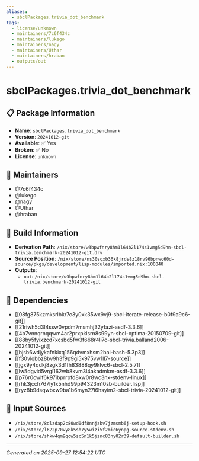 ```yaml
---
aliases:
  - sbclPackages.trivia_dot_benchmark
tags:
  - license/unknown
  - maintainers/7c6f434c
  - maintainers/lukego
  - maintainers/nagy
  - maintainers/Uthar
  - maintainers/hraban
  - outputs/out
---
```


# sbclPackages.trivia_dot_benchmark

## 📋 Package Information

- **Name**: `sbclPackages.trivia_dot_benchmark`
- **Version**: `20241012-git`
- **Available**: ✅ Yes
- **Broken**: ✅ No
- **License**: `unknown`
## 👥 Maintainers

- @7c6f434c
- @lukego
- @nagy
- @Uthar
- @hraban


## 🔧 Build Information

- **Derivation Path**: `/nix/store/w3bpwfnry8hm1l64b2l174s1vmg5d9hn-sbcl-trivia.benchmark-20241012-git.drv`
- **Source Position**: `/nix/store/ns30sqxb36k8jrds8z18rv96bpnwc60d-source/pkgs/development/lisp-modules/imported.nix:100040`
- **Outputs**:
  - `out`:  `/nix/store/w3bpwfnry8hm1l64b2l174s1vmg5d9hn-sbcl-trivia.benchmark-20241012-git`

## 🔗 Dependencies

- [[08fg875kzmksrlbkr7c3y0xk35wx9vj9-sbcl-iterate-release-b0f9a9c6-git]]
- [[21riwh5d3l4ssw0vpdm7msmhj32yfazi-asdf-3.3.6]]
- [[4b7vnnqrnqqwm4ar2prxpkisrn8s99yn-sbcl-optima-20150709-git]]
- [[88by5fyixzcd7xcsbd5fw3f668r4li7c-sbcl-trivia.balland2006-20241012-git]]
- [[bjsb6wdjykafnkixq156qdvmxhsm2bai-bash-5.3p3]]
- [[f30vlqbbz8bv9h3f9p9gi5k975vw1ll7-source]]
- [[jgx9y4qdkj8zgk3d1fh83888qy9klvc6-sbcl-2.5.7]]
- [[lw5dgvid5vrgi162wb8kvm3l4akadmkm-asdf-3.3.6]]
- [[p76r0cwlf6k97ibprrpfd8xw0r8wc3nx-stdenv-linux]]
- [[rhk3jcch767ly1x5nhd99p94323m10sb-builder.lisp]]
- [[ryz8b9dsqwbxw9ba1b6myn27i6hsyim2-sbcl-trivia-20241012-git]]

## 📁 Input Sources

- `/nix/store/8dlzdap2c80wd0df8nnjzbv7jzmsmb6j-setup-hook.sh`
- `/nix/store/l622p70vy8k5sh7y5wizi5f2mic6ynpg-source-stdenv.sh`
- `/nix/store/shkw4qm9qcw5sc5n1k5jznc83ny02r39-default-builder.sh`

---
*Generated on 2025-09-27 12:54:22 UTC*
